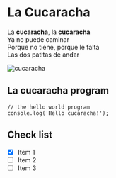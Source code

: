 # La Cucaracha

La **cucaracha**, la **cucaracha**\
Ya no puede caminar\
Porque no tiene, porque le falta\
Las dos patitas de andar

![cucaracha](https://myyearofstroudwildlife.files.wordpress.com/2020/05/cockchafer-front-view-credit-dave-skingsley-flickr.jpg)

## La cucaracha program
```
// the hello world program
console.log('Hello cucaracha!');
```

## Check list

- [x] Item 1
- [ ] Item 2
- [ ] Item 3
